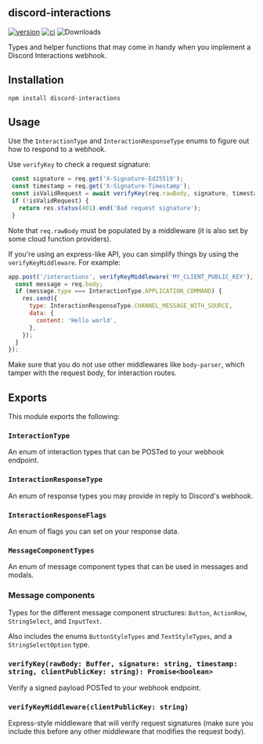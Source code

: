 discord-interactions
---
[![version](https://img.shields.io/npm/v/discord-interactions.svg)](https://www.npmjs.com/package/discord-interactions)
[![ci](https://github.com/discord/discord-interactions-js/actions/workflows/ci.yaml/badge.svg)](https://github.com/discord/discord-interactions-js/actions/workflows/ci.yaml)
![Downloads](https://img.shields.io/npm/dt/discord-interactions)

Types and helper functions that may come in handy when you implement a Discord Interactions webhook.

## Installation

```
npm install discord-interactions
```

## Usage

Use the `InteractionType` and `InteractionResponseType` enums to figure out how to respond to a webhook.

Use `verifyKey` to check a request signature:

```js
 const signature = req.get('X-Signature-Ed25519');
 const timestamp = req.get('X-Signature-Timestamp');
 const isValidRequest = await verifyKey(req.rawBody, signature, timestamp, 'MY_CLIENT_PUBLIC_KEY');
 if (!isValidRequest) {
   return res.status(401).end('Bad request signature');
 }
```

Note that `req.rawBody` must be populated by a middleware (it is also set by some cloud function providers).

If you're using an express-like API, you can simplify things by using the `verifyKeyMiddleware`.  For example:

```js
app.post('/interactions', verifyKeyMiddleware('MY_CLIENT_PUBLIC_KEY'), (req, res) => {
  const message = req.body;
  if (message.type === InteractionType.APPLICATION_COMMAND) {
    res.send({
      type: InteractionResponseType.CHANNEL_MESSAGE_WITH_SOURCE,
      data: {
        content: 'Hello world',
      },
    });
  }
});
```

Make sure that you do not use other middlewares like `body-parser`, which tamper with the request body, for interaction routes.

## Exports

This module exports the following:

### `InteractionType`

An enum of interaction types that can be POSTed to your webhook endpoint.

### `InteractionResponseType`

An enum of response types you may provide in reply to Discord's webhook.

### `InteractionResponseFlags`

An enum of flags you can set on your response data.

### `MessageComponentTypes`

An enum of message component types that can be used in messages and modals.

### Message components

Types for the different message component structures: `Button`, `ActionRow`, `StringSelect`, and `InputText`.

Also includes the enums `ButtonStyleTypes` and `TextStyleTypes`, and a `StringSelectOption` type.

### `verifyKey(rawBody: Buffer, signature: string, timestamp: string, clientPublicKey: string): Promise<boolean>`

Verify a signed payload POSTed to your webhook endpoint.

### `verifyKeyMiddleware(clientPublicKey: string)`

Express-style middleware that will verify request signatures (make sure you include this before any other middleware that modifies the request body).
